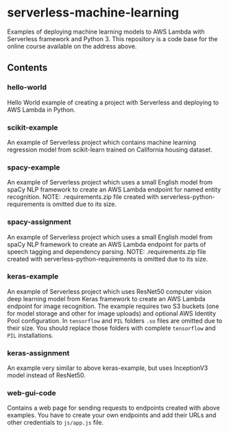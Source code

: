# serverless-machine-learning
Examples of deploying machine learning models to AWS Lambda with Serverless framework and Python 3. This repository is a code base for the online course available on the address above.

## Contents
### hello-world
Hello World example of creating a project with Serverless and deploying to AWS Lambda in Python.

### scikit-example
An example of Serverless project which contains machine learning regression model from scikit-learn trained on California housing dataset.

### spacy-example
An example of Serverless project which uses a small English model from spaCy NLP framework to create an AWS Lambda endpoint for named entity recognition. NOTE: .requirements.zip file created with serverless-python-requirements is omitted due to its size.

### spacy-assignment
An example of Serverless project which uses a small English model from spaCy NLP framework to create an AWS Lambda endpoint for parts of speech tagging and dependency parsing. NOTE: .requirements.zip file created with serverless-python-requirements is omitted due to its size.

### keras-example
An example of Serverless project which uses ResNet50 computer vision deep learning model from Keras framework to create an AWS Lambda endpoint for image recognition. The example requires two S3 buckets (one for model storage and other for image uploads) and optional AWS Identity Pool configuration. In `tensorflow` and `PIL` folders `.so` files are omitted due to their size. You should replace those folders with complete `tensorflow` and `PIL` installations. 

### keras-assignment
An example very similar to above keras-example, but uses InceptionV3 model instead of ResNet50.

### web-gui-code
Contains a web page for sending requests to endpoints created with above examples. You have to create your own endpoints and add their URLs and other credentials to `js/app.js` file.
